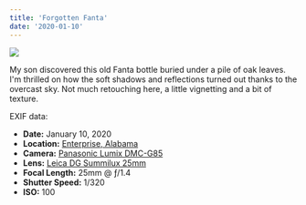 ```yaml
---
title: 'Forgotten Fanta'
date: '2020-01-10'
---
```


![](images/20200110-20200110-P1140937-Enhanced-1438x1080.jpg)

My son discovered this old Fanta bottle buried under a pile of oak leaves. I'm thrilled on how the soft shadows and reflections turned out thanks to the overcast sky. Not much retouching here, a little vignetting and a bit of texture.

EXIF data:

- **Date:** January 10, 2020
- **Location:** [Enterprise, Alabama](https://en.wikipedia.org/wiki/Enterprise,_Alabama)
- **Camera:** [Panasonic Lumix DMC-G85](https://amzn.to/37zCjXB)
- **Lens:** [Leica DG Summilux 25mm](https://amzn.to/3eaK4pq)
- **Focal Length:** 25mm @ ƒ/1.4
- **Shutter Speed:** 1/320
- **ISO:** 100
